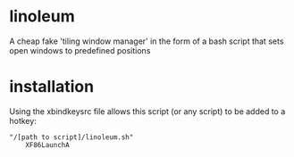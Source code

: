 # linoleum
A cheap fake 'tiling window manager' in the form of a bash script that sets open windows to predefined positions

# installation
Using the xbindkeysrc file allows this script (or any script) to be added to a hotkey:

```
"/[path to script]/linoleum.sh"
    XF86LaunchA
```
